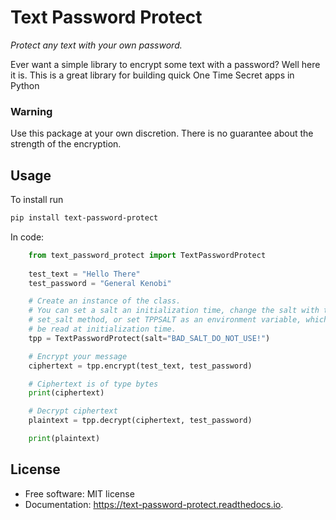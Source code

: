 # Text Password Protect
_Protect any text with your own password._

Ever want a simple library to encrypt some text with a password? Well here it is.
This is a great library for building quick One Time Secret apps in Python

### Warning
   Use this package at your own discretion. There is no guarantee about the strength
   of the encryption.

## Usage

To install run
```bash
pip install text-password-protect
```

In code:

```python
    from text_password_protect import TextPasswordProtect
    
    test_text = "Hello There"
    test_password = "General Kenobi"

    # Create an instance of the class.
    # You can set a salt an initialization time, change the salt with the
    # set_salt method, or set TPPSALT as an environment variable, which will
    # be read at initialization time.
    tpp = TextPasswordProtect(salt="BAD_SALT_DO_NOT_USE!")

    # Encrypt your message
    ciphertext = tpp.encrypt(test_text, test_password)

    # Ciphertext is of type bytes
    print(ciphertext)

    # Decrypt ciphertext
    plaintext = tpp.decrypt(ciphertext, test_password)

    print(plaintext)
```


## License
* Free software: MIT license
* Documentation: https://text-password-protect.readthedocs.io.



